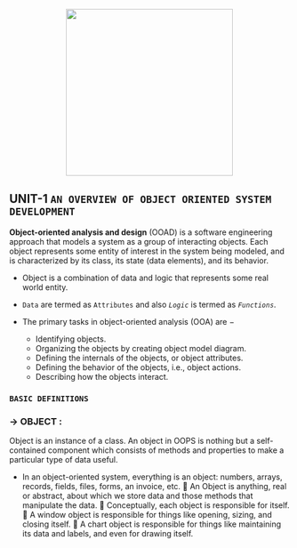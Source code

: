 <p align="center">
<img src="https://static.javatpoint.com/tutorial/software-engineering/images/software-engineering-object-oriented-design.png" width="300"/>
</p>

## UNIT-1 `AN OVERVIEW OF OBJECT ORIENTED SYSTEM DEVELOPMENT`

**Object-oriented analysis and design** (OOAD) is a software engineering approach that models a system as a group of interacting objects. Each object represents some entity of interest in the system being modeled, and is characterized by its class, its state (data elements), and its behavior.
- Object is a combination of data and logic that represents some real world entity.
- `Data` are termed as `Attributes` and also _`Logic`_ is termed as _`Functions`_.  

- The primary tasks in object-oriented analysis (OOA) are −

   -  Identifying objects.
   -  Organizing the objects by creating object model diagram.
   -  Defining the internals of the objects, or object attributes.
   -  Defining the behavior of the objects, i.e., object actions.
   -  Describing how the objects interact.


### `BASIC DEFINITIONS`

### -> **OBJECT** :
Object is an instance of a class. An object in OOPS is nothing but a self-contained component which consists of methods and properties to make a particular type of data useful.
   - In an object-oriented system, everything is an object: numbers, arrays,
records, fields, files, forms, an invoice, etc.
 An Object is anything, real or abstract, about which we store data and
those methods that manipulate the data.
 Conceptually, each object is responsible for itself.
 A window object is responsible for things like opening, sizing, and
closing itself.
 A chart object is responsible for things like maintaining its data and
labels, and even for drawing itself.
